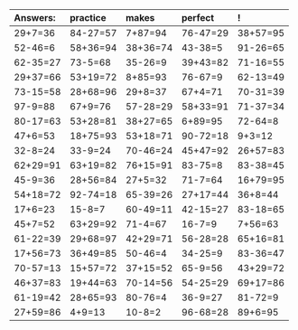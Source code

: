 | Answers: | practice | makes | perfect | ! |
| :--- | :--- | :--- | :--- | :--- |
| 29+7=36 | 84-27=57 | 7+87=94 | 76-47=29 | 38+57=95 | 
| 52-46=6 | 58+36=94 | 38+36=74 | 43-38=5 | 91-26=65 | 
| 62-35=27 | 73-5=68 | 35-26=9 | 39+43=82 | 71-16=55 | 
| 29+37=66 | 53+19=72 | 8+85=93 | 76-67=9 | 62-13=49 | 
| 73-15=58 | 28+68=96 | 29+8=37 | 67+4=71 | 70-31=39 | 
| 97-9=88 | 67+9=76 | 57-28=29 | 58+33=91 | 71-37=34 | 
| 80-17=63 | 53+28=81 | 38+27=65 | 6+89=95 | 72-64=8 | 
| 47+6=53 | 18+75=93 | 53+18=71 | 90-72=18 | 9+3=12 | 
| 32-8=24 | 33-9=24 | 70-46=24 | 45+47=92 | 26+57=83 | 
| 62+29=91 | 63+19=82 | 76+15=91 | 83-75=8 | 83-38=45 | 
| 45-9=36 | 28+56=84 | 27+5=32 | 71-7=64 | 16+79=95 | 
| 54+18=72 | 92-74=18 | 65-39=26 | 27+17=44 | 36+8=44 | 
| 17+6=23 | 15-8=7 | 60-49=11 | 42-15=27 | 83-18=65 | 
| 45+7=52 | 63+29=92 | 71-4=67 | 16-7=9 | 7+56=63 | 
| 61-22=39 | 29+68=97 | 42+29=71 | 56-28=28 | 65+16=81 | 
| 17+56=73 | 36+49=85 | 50-46=4 | 34-25=9 | 83-36=47 | 
| 70-57=13 | 15+57=72 | 37+15=52 | 65-9=56 | 43+29=72 | 
| 46+37=83 | 19+44=63 | 70-14=56 | 54-25=29 | 69+17=86 | 
| 61-19=42 | 28+65=93 | 80-76=4 | 36-9=27 | 81-72=9 | 
| 27+59=86 | 4+9=13 | 10-8=2 | 96-68=28 | 89+6=95 | 
